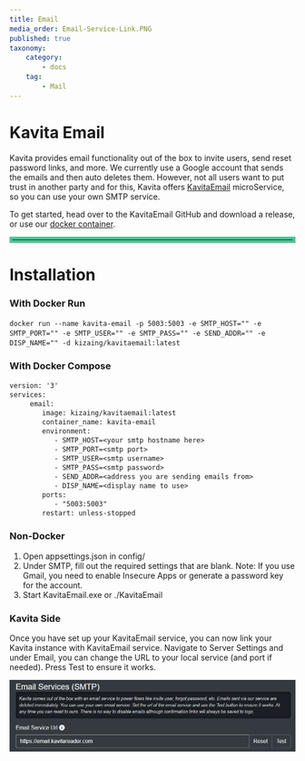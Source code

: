 ```yaml
---
title: Email
media_order: Email-Service-Link.PNG
published: true
taxonomy:
    category:
        - docs
    tag:
        - Mail
---
```


# Kavita Email
Kavita provides email functionality out of the box to invite users, send reset password links, and more. We currently use a Google account that sends the emails and then auto deletes them. However, not all users want to put trust in another party and for this, Kavita offers [KavitaEmail](https://github.com/Kareadita/KavitaEmail) microService, so you can use your own SMTP service.

To get started, head over to the KavitaEmail GitHub and download a release, or use our [docker container](https://hub.docker.com/r/kizaing/kavitaemail).

<hr style="border:5px solid #4ac694"> </hr>

# Installation

### With Docker Run

`docker run --name kavita-email -p 5003:5003 -e SMTP_HOST="" -e SMTP_PORT="" -e SMTP_USER="" -e SMTP_PASS="" -e SEND_ADDR="" -e DISP_NAME="" -d kizaing/kavitaemail:latest`

### With Docker Compose

```
version: '3'
services:
     email:
        image: kizaing/kavitaemail:latest
        container_name: kavita-email
        environment:
           - SMTP_HOST=<your smtp hostname here>
           - SMTP_PORT=<smtp port>
           - SMTP_USER=<smtp username>
           - SMTP_PASS=<smtp password>
           - SEND_ADDR=<address you are sending emails from>
           - DISP_NAME=<display name to use>
        ports:
           - "5003:5003"
        restart: unless-stopped
```

### Non-Docker
1. Open appsettings.json in config/
2. Under SMTP, fill out the required settings that are blank. Note: If you use Gmail, you need to enable Insecure Apps or generate a password key for the account.
3. Start KavitaEmail.exe or ./KavitaEmail


### Kavita Side
Once you have set up your KavitaEmail service, you can now link your Kavita instance with KavitaEmail service. Navigate to Server Settings and under Email, you can change the URL to your local service (and port if needed). Press Test to ensure it works.

![Email-Service-Link](Email-Service-Link.PNG "Email-Service-Link")

